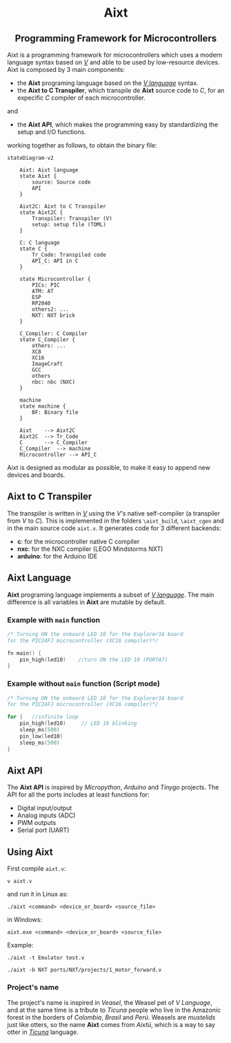 <div align="center">
<h1>Aixt</h1>
<h2>Programming Framework for Microcontrollers</h2>
</div>

Aixt is a programming framework for microcontrollers which uses a modern language syntax based on [_V_](https://vlang.io/) and able to be used by low-resource devices. Aixt is composed by 3 main components:

- the **Aixt** programing language based on the [_V language_](https://vlang.io/) syntax.
- the **Aixt to C Transpiler**, which transpile de **Aixt** source code to _C_, for an expecific _C_ compiler of each microcontroller.

and 

- the **Aixt API**, which makes the programming easy by standardizing the setup and I/O functions.

working together as follows, to obtain the binary file:

```mermaid
stateDiagram-v2

    Aixt: Aixt language
    state Aixt {
        source: Source code
        API
    } 

    Aixt2C: Aixt to C Transpiler
    state Aixt2C {
        Transpiler: Transpiler (V)
        setup: setup file (TOML)
    }

    C: C language
    state C {
        Tr_Code: Transpiled code
        API_C: API in C
    }

    state Microcontroller {
        PICs: PIC
        ATM: AT
        ESP
        RP2040
        others2: ...
        NXT: NXT brick
    }

    C_Compiler: C Compiler
    state C_Compiler {
        others: ...
        XC8  
        XC16 
        ImageCraft
        GCC  
        others 
        nbc: nbc (NXC) 
    }
    
    machine
    state machine {
        BF: Binary file
    }
    
    Aixt    --> Aixt2C 
    Aixt2C  --> Tr_Code
    C       --> C_Compiler
    C_Compiler  --> machine
    Microcontroller --> API_C
```

Aixt is designed as modular as possible, to make it easy to append new devices and boards.


## Aixt to C Transpiler

The transpiler is written in [_V_](https://vlang.io/) using the _V's_ native self-compiler (a transpiler from _V_ to _C_). This is implemented in the folders `\aixt_build`, `\aixt_cgen` and in the main source code `aixt.v`. It generates code for 3 different backends:
- **c**: for the microcontroller native C compiler
- **nxc**: for the NXC compiler (LEGO Mindstorms NXT)
- **arduino**: for the Arduino IDE

## Aixt Language

**Aixt** programing language implements a subset of [_V language_](https://vlang.io/). The main difference is all variables in **Aixt** are mutable by default.

### Example with `main` function
```v
/* Turning ON the onboard LED 10 for the Explorer16 board 
for the PIC24FJ microcontroller (XC16 compiler)*/

fn main() { 
    pin_high(led10)    //turn ON the LED 10 (PORTA7)
}
```

### Example without `main` function (Script mode)
```v
/* Turning ON the onboard LED 10 for the Explorer16 board 
for the PIC24FJ microcontroller (XC16 compiler)*/

for {   //infinite loop
    pin_high(led10)     // LED 10 blinking 
    sleep_ms(500)
    pin_low(led10)
    sleep_ms(500)
}
```

## Aixt API

The **Aixt API** is inspired by _Micropython_, _Arduino_ and _Tinygo_ projects. The API for all the ports includes at least functions for:
- Digital input/output
- Analog inputs (ADC)
- PWM outputs
- Serial port (UART)

## Using Aixt
First compile `aixt.v`: 
```
v aixt.v
```
and run it in Linux as:
```
./aixt <command> <device_or_board> <source_file>
```
in Windows:
```
aixt.exe <command> <device_or_board> <source_file>
```
Example:
```
./aixt -t Emulator test.v
```
```
./aixt -b NXT ports/NXT/projects/1_motor_forward.v
```

### Project's name
The project's name is inspired in _Veasel_, the Weasel pet of _V Language_, and at the same time is a tribute to _Ticuna_ people who live in the Amazonic forest in the borders of _Colombia_, _Brasil_ and _Perú_. Weasels are _mustelids_ just like otters, so the name **Aixt** comes from _Aixtü_, which is a way to say otter in [_Ticuna_](https://www.sil.org/system/files/reapdata/90/20/51/90205190508691852389084667097660892450/tca_Ticuna_Dictionary_2016_web.pdf) language.
